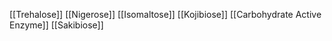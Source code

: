 [[Trehalose]]
[[Nigerose]]
[[Isomaltose]]
[[Kojibiose]]
[[Carbohydrate Active Enzyme]]
[[Sakibiose]]
